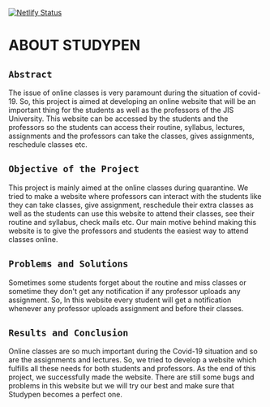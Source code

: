 [![Netlify Status](https://api.netlify.com/api/v1/badges/cee2f09d-d59c-48b0-9d6f-16a1ef616840/deploy-status)](https://app.netlify.com/sites/studypen/deploys)

# ABOUT STUDYPEN


## `Abstract`

The issue of online classes is very paramount during the situation of covid-19. So, this project is aimed at developing an online website that will be an important thing for the students as well as the professors of the JIS University. This website can be accessed by the students and the professors so the students can access their routine, syllabus, lectures, assignments and the professors can take the classes, gives assignments, reschedule classes etc.  

## `Objective of the Project`

This project is mainly aimed at the online classes during quarantine. We tried to make a website where professors can interact with the students like they can take classes, give assignment, reschedule their extra classes as well as the students can use this website to attend their classes, see their routine and syllabus, check mails etc. Our main motive behind making this website is to give the professors and students the easiest way to attend classes online.  

## `Problems and Solutions`

Sometimes some students forget about the routine and miss classes or sometime they don't get any notification if any professor uploads any assignment. So, In this website every student will get a notification whenever any professor uploads assignment and before their classes.

## `Results and Conclusion`

Online classes are so much important during the Covid-19 situation and so are the assignments and lectures. So, we tried to develop a website which fulfills all these needs for both students and professors. As the end of this project, we successfully made the website. There are still some bugs and problems in this website but we will try our best and make sure that Studypen becomes a perfect one.